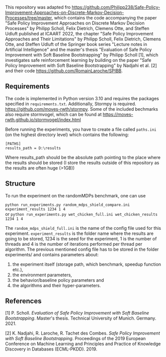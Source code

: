 This repository was adapted fro https://github.com/Philipp238/Safe-Policy-Improvement-Approaches-on-Discrete-Markov-Decision-Processes/tree/master, which contains the code accompanying the paper "Safe Policy Improvement Approaches on Discrete Markov Decision Processes" by Philipp Scholl, Felix Dietrich, Clemens Otte, and Steffen Udluft published at ICAART 2022, the chapter "Safe Policy Improvement Approaches and Their Limitations" by Philipp Scholl, Felix Dietrich, Clemens Otte, and Steffen Udluft of the Springer book series "Lecture notes in Artificial Intelligence" and the master's thesis "Evaluation of Safe Policy Improvement with Soft Baseline Bootstrapping" by Philipp Scholl [1], which 
investigates safe reinforcement learning
by building on the paper "Safe Policy Improvement with Soft Baseline Bootstrapping" by Nadjahi 
et al. [2] and their code https://github.com/RomainLaroche/SPIBB.

## Requirements
The code is implemented in Python version 3.10 and requires the packages specified in ``requirements.txt``. Additionally, Stormpy is required. https://github.com/moves-rwth/stormpy.
Some of the included bechmarks also require stormvogel, which can be found at https://moves-rwth.github.io/stormvogel/index.html

Before running the experiments, you
have to create a file called `paths.ini` (on the highest directory level) which contains the following:
````
[PATHS]
results_path = D:\results
````
Where results_path should be the absolute path pointing to the place where the results should be stored (I store the results outside of this repository as the results are often huge (>1GB))
## Structure
To run the experiment on the randomMDPs benchmark, one can use 

`python run_experiments.py random_mdps_shield_compare.ini experiment_results 1234 1 4`  
or
`python run_experiments.py wet_chicken_full.ini wet_chicken_results 1234 1 4` 

The `random_mdps_shield_full.ini` is the name of the config file used for this experiment. `experiment_results` is the folder name where the results are going to be stored, 1234 is the seed for the experiment, 1 is the number of threads and 4 is the number of iterations performed per thread per algorithm. The previous mentioned config file has to be stored in the folder experiments/ and contains parameters about:

1. the experiment itself (storage path, which benchmark, speedup function etc.),
2. the environment parameters,
3. the behavior/baseline policy parameters and
4. the algorithms and their hyper-parameters.

## References

[1] P. Scholl. *Evaluation of Safe Policy Improvement with Soft Baseline Bootstrapping*. Master's thesis. Technical University of Munich. Germany. 2021.

[2] K. Nadjahi, R. Laroche, R. Tachet des Combes. *Safe
			Policy Improvement with Soft Baseline Bootstrapping*. Proceedings of the 2019
		European Conference on Machine Learning and Principles and Practice of Knowledge
		Discovery in Databases (ECML-PKDD). 2019.
		